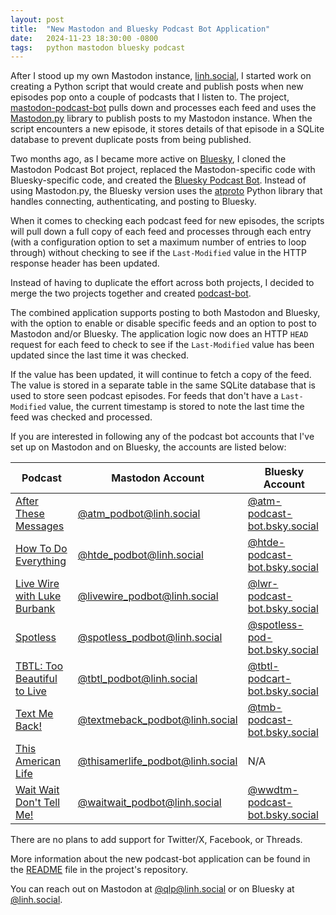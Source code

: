 ```yaml
---
layout: post
title:  "New Mastodon and Bluesky Podcast Bot Application"
date:   2024-11-23 18:30:00 -0800
tags:   python mastodon bluesky podcast
---
```


After I stood up my own Mastodon instance, [linh.social](https://linh.social/), I started work on creating a Python script that would create and publish posts when new episodes pop onto a couple of podcasts that I listen to. The project, [mastodon-podcast-bot](https://github.com/questionlp/mastodon-podcast-bot) pulls down and processes each feed and uses the [Mastodon.py](https://github.com/halcy/Mastodon.py) library to publish posts to my Mastodon instance. When the script encounters a new episode, it stores details of that episode in a SQLite database to prevent duplicate posts from being published.

Two months ago, as I became more active on [Bluesky](https://bsky.app/), I cloned the Mastodon Podcast Bot project, replaced the Mastodon-specific code with Bluesky-specific code, and created the [Bluesky Podcast Bot](https://github.com/questionlp/bluesky-podcast-bot). Instead of using Mastodon.py, the Bluesky version uses the [atproto](https://atproto.blue/en/latest/) Python library that handles connecting, authenticating, and posting to Bluesky.

When it comes to checking each podcast feed for new episodes, the scripts will pull down a full copy of each feed and processes through each entry (with a configuration option to set a maximum number of entries to loop through) without checking to see if the `Last-Modified` value in the HTTP response header has been updated.

Instead of having to duplicate the effort across both projects, I decided to merge the two projects together and created [podcast-bot](https://github.com/questionlp/podcast-bot).

The combined application supports posting to both Mastodon and Bluesky, with the option to enable or disable specific feeds and an option to post to Mastodon and/or Bluesky. The application logic now does an HTTP `HEAD` request for each feed to check to see if the `Last-Modified` value has been updated since the last time it was checked.

If the value has been updated, it will continue to fetch a copy of the feed. The value is stored in a separate table in the same SQLite database that is used to store seen podcast episodes. For feeds that don't have a `Last-Modified` value, the current timestamp is stored to note the last time the feed was checked and processed.

If you are interested in following any of the podcast bot accounts that I've set up on Mastodon and on Bluesky, the accounts are listed below:

<div class="table-responive">
    <table class="table table-hover">
        <thead>
            <th scope="col">Podcast</th>
            <th scope="col">Mastodon Account</th>
            <th scope="col">Bluesky Account</th>
        </thead>
        <tbody>
            <tr>
                <td><a href="https://soundcloud.com/afterthesemessagesshow">After These Messages</a></td>
                <td><a href="https://linh.social/@atm_podbot">@atm_podbot@linh.social</a></td>
                <td><a href="https://bsky.app/profile/atm-podcast-bot.bsky.social">@atm-podcast-bot.bsky.social</a></td>
            </tr>
            <tr>
                <td><a href="https://www.npr.org/podcasts/510384/how-to-do-everything">How To Do Everything</a></td>
                <td><a href="https://linh.social/@htde_podbot">@htde_podbot@linh.social</a></td>
                <td><a href="https://bsky.app/profile/htde-podcast-bot.bsky.social">@htde-podcast-bot.bsky.social</a></td>
            </tr>
            <tr>
                <td><a href="https://www.livewireradio.org/">Live Wire with Luke Burbank</a></td>
                <td><a href="https://linh.social/@livewire_podbot">@livewire_podbot@linh.social</a></td>
                <td><a href="https://bsky.app/profile/lwr-podcast-bot.bsky.social">@lwr-podcast-bot.bsky.social</a></td>
            </tr>
            <tr>
                <td><a href="https://spotlesspod.com/">Spotless</a></td>
                <td><a href="https://linh.social/@spotless_podbot">@spotless_podbot@linh.social</a></td>
                <td><a href="https://bsky.app/profile/spotless-pod-bot.bsky.social">@spotless-pod-bot.bsky.social</a></td>
            </tr>
            <tr>
                <td><a href="https://www.tbtl.net/">TBTL: Too Beautiful to Live</a></td>
                <td><a href="https://linh.social/@tbtl_podbot">@tbtl_podbot@linh.social</a></td>
                <td><a href="https://bsky.app/profile/tbtl-podcart-bot.bsky.social">@tbtl-podcart-bot.bsky.social</a></td>
            </tr>
            <tr>
                <td><a href="https://art19.com/shows/text-me-back">Text Me Back!</a></td>
                <td><a href="https://linh.social/@textmeback_podbot">@textmeback_podbot@linh.social</a></td>
                <td><a href="https://bsky.app/profile/tmb-podcast-bot.bsky.social">@tmb-podcast-bot.bsky.social</a></td>
            </tr>
            <tr>
                <td><a href="https://www.thisamericanlife.org/">This American Life</a></td>
                <td><a href="https://linh.social/@thisamerlife_podbot">@thisamerlife_podbot@linh.social</a></td>
                <td>N/A</td>
            </tr>
            <tr>
                <td><a href="https://www.npr.org/programs/wait-wait-dont-tell-me">Wait Wait Don't Tell Me!</a></td>
                <td><a href="https://linh.social/@waitwait_podbot">@waitwait_podbot@linh.social</a></td>
                <td><a href="https://bsky.app/profile/wwdtm-podcast-bot.bsky.social">@wwdtm-podcast-bot.bsky.social</a></td>
            </tr>
        </tbody>
    </table>
</div>

There are no plans to add support for Twitter/X, Facebook, or Threads.

More information about the new podcast-bot application can be found in the [README](https://github.com/questionlp/podcast-bot/blob/main/README.md) file in the project's repository.

You can reach out on Mastodon at [@qlp@linh.social](https://linh.social/@qlp) or on Bluesky at [@linh.social](https://bsky.app/profile/linh.social).
